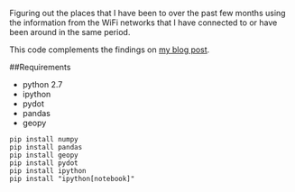 Figuring out the places that I have been to over the past few months using the information from the WiFi networks that I have connected to or have been around in the same period. 

This code complements the findings on [my blog post](http://www.thelacunablog.com/?p=9150).

##Requirements
* python 2.7
* ipython
* pydot
* pandas
* geopy

```
pip install numpy
pip install pandas
pip install geopy
pip install pydot
pip install ipython
pip install "ipython[notebook]"
```